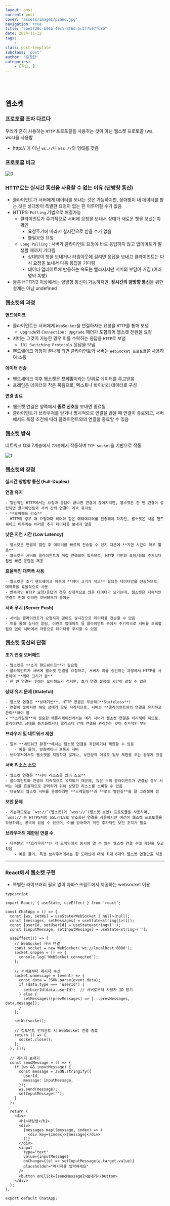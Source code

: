 ```yaml
---
layout: post
current: post
cover: 'assets/images/piano.jpg'
navigation: true
title: "5be3f20c-b06b-49c1-8f6d-5c1f7597fc8b"
date: 2024-11-12
tags:
    - 
class: post-template
subclass: 'post'
author: "홍창현"
categories:
    - [학습, ]
---
```

<br><br>

## 웹소켓


### 프로토콜 조차 다르다


우리가 흔히 사용하는 `HTTP` 프로토콜을 사용하는 것이 아닌 웹소켓 프로토콜 (ws, wss)을 사용함

- http:// 가 아닌 `ws://`나 `wss://`의 형태를 갖음

### 프로토콜 비교


![0](/upload/2024-11-12-5be3f20c-b06b-49c1-8f6d-5c1f7597fc8b.md/0.png)


### HTTP로는 실시간 통신을 사용할 수 없는 이유 (단방향 통신)

- 클라이언트가 서버에게 데이터를 보내는 것은 가능하지만, 상대방이 내 데이터를 받는 것은 상대방이 특별한 요청이 없는 한 이루어질 수가 없음
- HTTP의 `Polling` 기법으로 해결가능
	- 클라이언트가 주기적으로 서버에 요청을 보내서 상대가 새로운 챗을 보냈는지 확인
		- 요청주기에 따라서 실시간으로 받을 수가 없음
		- 불필요한 요청
	- `Long Polling` : 서버가 클라이언트 요청에 바로 응답하지 않고 업데이트가 발생할 때까지 기다림
		- 상대방이 챗을 보내거나 타임아웃에 걸리면 응답을 보내고 클라이언트는 다시 요청을 보내서 다음 응답을 기다림
		- 데이터 업데이트에 반응하는 속도는 빨라지지만 서버의 부담이 커짐 (여러명의 톡방)
- 물론 HTTP/2 이상에서는 양방향 통신이 가능하지만, **장시간의 양방향 통신**을 위한 설계는 아님
undefined
### 웹소켓의 과정


**핸드쉐이크**

- 클라이언트는 서버에게 `WebSocket`을 연결하자는 요청을 `HTTP`를 통해 보냄
	- `Upgrade`와 `Connection: Upgrade` 헤더가 포함되어 웹소켓 전환을 요청
- 서버는 그것이 가능한 경우 이를 수락하는 응답을 `HTTP`로 보냄
	- `101 Switching Protocols` 응답을 보냄
- 핸드쉐이크 과정이 끝나게 되면 클라이언트와 서버는 `WebSocket 프로토콜`을 사용하여 소통

**데이터 전송**

- 핸드셰이크 이후 웹소켓은 **프레임**이라는 단위로 데이터를 주고받음
- 프레임은 데이터의 작은 묶음으로, 텍스트나 바이너리 데이터로 구성

**연결 종료**

- 웹소켓 연결은 양쪽에서 **종료 신호**를 보내면 종료됨
- 클라이언트가 브라우저를 닫거나 명시적으로 연결을 끊을 때 연결이 종료되고, 서버에서도 특정 조건에 따라 클라이언트와의 연결을 종료할 수 있음

### 웹소켓 방식


네트워크 OSI 7계층에서 `7계층`에서 작동하며 `TCP socket`을 기반으로 작동


![1](/upload/2024-11-12-5be3f20c-b06b-49c1-8f6d-5c1f7597fc8b.md/1.png)


### 웹소켓의 장점


**실시간 양방향 통신 (Full-Duplex)**


**연결 유지**

	- 일반적인 HTTP에서는 요청과 응답이 끝나면 연결이 끊어지지만, 웹소켓은 한 번 연결이 성립되면 클라이언트와 서버 간의 연결이 계속 유지됨
	- **오버헤드 감소**
	- HTTP의 경우 매 요청마다 헤더와 같은 메타데이터를 전송해야 하지만, 웹소켓은 처음 핸드쉐이크 이후에는 이러한 추가 데이터를 보내지 않음

**낮은 지연 시간 (Low Latency)**

	- 웹소켓은 연결이 열린 후 데이터를 빠르게 전송할 수 있기 때문에 **지연 시간이 매우 짧음**
	- 웹소켓은 서버와 클라이언트가 직접 연결되어 있으므로, HTTP 기반의 요청/응답 주기보다 훨씬 빠른 응답을 제공

**효율적인 대역폭 사용**

	- 웹소켓은 초기 핸드쉐이크 이후에 **헤더 크기가 작고** 필요한 데이터만을 전송하므로, 대역폭을 효율적으로 사용
	- 반복적인 HTTP 요청/응답의 경우 상대적으로 많은 데이터가 오가는데, 웹소켓은 지속적인 연결로 인해 이러한 오버헤드가 줄어듦

**서버 푸시 (Server Push)**

	- 서버는 클라이언트가 요청하지 않아도 실시간으로 데이터를 전송할 수 있음
	- 이를 통해 실시간 알림, 이벤트 업데이트 등 클라이언트 측에서 주기적으로 서버를 조회할 필요 없이 서버에서 자동으로 데이터를 푸시할 수 있음

### 웹소켓 통신의 단점


**초기 연결 오버헤드**

	- 웹소켓은 **초기 핸드쉐이크**가 필요함
	- 클라이언트가 서버에 웹소켓 연결을 요청하고, 서버가 이를 승인하는 과정에서 HTTP를 사용하여 **헤더 크기가 큼**
	- 한 번 연결된 후에는 오버헤드가 적지만, 초기 연결 설정에 시간이 걸릴 수 있음

**상태 유지 문제 (Stateful)**

	- 웹소켓 연결은 **상태기반**, HTTP 연결은 무상태(**Stateless**)
	- 연결이 끊어지면 해당 상태가 모두 사라지므로, 서버는 **클라이언트와의 연결을 유지하고 관리**해야 함
	- **스케일링**이 필요한 애플리케이션에서는 여러 서버가 웹소켓 연결을 처리해야 하므로, 클라이언트 상태를 동기화하거나 클러스터 간에 연결을 관리하는 것이 추가적인 부담

**브라우저 및 네트워크 제한**

	- 일부 **네트워크 환경**에서는 웹소켓 연결을 차단하거나 제한할 수 있음
		- 예를 들어, 방화벽이나 프록시 서버
	- 브라우저에서도 웹소켓을 지원하지 않거나, 보안상의 이유로 일부 제한을 두는 경우가 있음

**서버 리소스 소모**

	- 웹소켓 연결은 **서버 리소스를 많이 소모**
	- 클라이언트와 연결이 지속적으로 유지되기 때문에, 많은 수의 클라이언트가 연결될 경우 서버는 이를 효율적으로 관리하기 위해 상당한 리소스를 소비할 수 있음
	- 대규모의 웹소켓 서버를 운영하려면 **스케일링**과 **로드 밸런싱**을 잘 고려해야 함

**보안 문제**

	- 기본적으로는 `ws://`(웹소켓)와 `wss://`(웹소켓 보안) 프로토콜을 사용하며, `wss://`는 HTTPS처럼 SSL/TLS로 암호화된 연결을 사용하지만 여전히 웹소켓 프로토콜을 악용하려는 공격이 있을 수 있으며, 이를 방어하기 위한 추가적인 보안 조치가 필요

**브라우저의 제한된 연결 수**

	- 대부분의 **브라우저**는 각 도메인에서 동시에 열 수 있는 웹소켓 연결 수에 제한을 두고 있음
		- 예를 들어, 특정 브라우저에서는 한 도메인에 대해 최대 6개의 웹소켓 연결만을 허용

---


### React에서 웹소켓 구현

- 특별한 라이브러리 필요 없이 자바스크립트에서 제공하는 websocket 이용


```
typescript

import React, { useState, useEffect } from 'react';

const ChatApp = () => {
  const [ws, setWs] = useState<WebSocket | null>(null);
  const [messages, setMessages] = useState<string[]>([]);
  const [userId, setUserId] = useState<string>('');
  const [inputMessage, setInputMessage] = useState<string>('');

  useEffect(() => {
    // WebSocket 서버 연결
    const socket = new WebSocket('ws://localhost:8080');
    socket.onopen = () => {
      console.log('WebSocket connected');
    };

    // 서버로부터 메시지 수신
    socket.onmessage = (event) => {
      const data = JSON.parse(event.data);
      if (data.type === 'userId') {
        setUserId(data.userId);  // 서버로부터 사용자 ID 받기
      } else {
        setMessages((prevMessages) => [...prevMessages, data.message]);
      }
    };

    setWs(socket);

    // 컴포넌트 언마운트 시 WebSocket 연결 종료
    return () => {
      socket.close();
    };
  }, []);

  // 메시지 보내기
  const sendMessage = () => {
    if (ws && inputMessage) {
      const message = JSON.stringify({
        userId,
        message: inputMessage,
      });
      ws.send(message);
      setInputMessage('');
    }
  };

  return (
    <div>
      <h1>채팅방</h1>
      <div>
        {messages.map((message, index) => (
          <div key={index}>{message}</div>
        ))}
      </div>
      <input
        type="text"
        value={inputMessage}
        onChange={(e) => setInputMessage(e.target.value)}
        placeholder="메시지를 입력하세요"
      />
      <button onClick={sendMessage}>보내기</button>
    </div>
  );
};

export default ChatApp;


```


